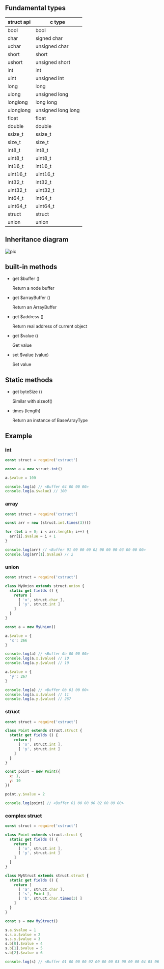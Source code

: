 ## Fundamental types

| struct api | c type             |
| ---------- | ------------------ |
| bool       | bool               |
| char       | signed char        |
| uchar      | unsigned char      |
| short      | short              |
| ushort     | unsigned short     |
| int        | int                |
| uint       | unsigned int       |
| long       | long               |
| ulong      | unsigned long      |
| longlong   | long long          |
| ulonglong  | unsigned long long |
| float      | float              |
| double     | double             |
| ssize_t    | ssize_t            |
| size_t     | size_t             |
| int8_t     | int8_t             |
| uint8_t    | uint8_t            |
| int16_t    | int16_t            |
| uint16_t   | uint16_t           |
| int32_t    | int32_t            |
| uint32_t   | uint32_t           |
| int64_t    | int64_t            |
| uint64_t   | uint64_t           |
| struct     | struct             |
| union      | union              |

## Inheritance diagram

![pic](./res/cstruct.png)

## built-in methods

- get $buffer ()

  Return a node buffer

- get $arrayBuffer ()

  Return an ArrayBuffer

- get $address ()

  Return real address of current object

- get $value ()

  Get value

- set $value (value)

  Set value

## Static methods

- get byteSize ()

  Similar with sizeof()

- times (length)

  Return an instance of BaseArrayType

## Example

### int

```javascript
const struct = require('cstruct')

const a = new struct.int()

a.$value = 100

console.log(a) // <Buffer 64 00 00 00>
console.log(a.$value) // 100
```

### array

```javascript
const struct = require('cstruct')

const arr = new (struct.int.times(3))()

for (let i = 0; i < arr.length; i++) {
  arr[i].$value = i + 1
}

console.log(arr) // <Buffer 01 00 00 00 02 00 00 00 03 00 00 00>
console.log(arr[1].$value) // 2
```

### union

```javascript
const struct = require('cstruct')

class MyUnion extends struct.union {
  static get fields () {
    return [
      [ 'x', struct.char ],
      [ 'y', struct.int ]
    ]
  }
}

const a = new MyUnion()

a.$value = {
  'x': 266
}

console.log(a) // <Buffer 0a 00 00 00>
console.log(a.x.$value) // 10
console.log(a.y.$value) // 10

a.$value = {
  'y': 267
}

console.log(a) // <Buffer 0b 01 00 00>
console.log(a.x.$value) // 11
console.log(a.y.$value) // 267
```

### struct

```javascript
const struct = require('cstruct')

class Point extends struct.struct {
  static get fields () {
    return [
      [ 'x', struct.int ],
      [ 'y', struct.int ]
    ]
  }
}

const point = new Point({
  x: 1,
  y: 10
})

point.y.$value = 2

console.log(point) // <Buffer 01 00 00 00 02 00 00 00>
```

### complex struct

```javascript
const struct = require('cstruct')

class Point extends struct.struct {
  static get fields () {
    return [
      [ 'x', struct.int ],
      [ 'y', struct.int ]
    ]
  }
}

class MyStruct extends struct.struct {
  static get fields () {
    return [
      [ 'a', struct.char ],
      [ 's', Point ],
      [ 'b', struct.char.times(3) ]
    ]
  }
}

const s = new MyStruct()

s.a.$value = 1
s.s.x.$value = 2
s.s.y.$value = 3
s.b[0].$value = 4
s.b[1].$value = 5
s.b[2].$value = 6

console.log(s) // <Buffer 01 00 00 00 02 00 00 00 03 00 00 00 04 05 06 00>
```

